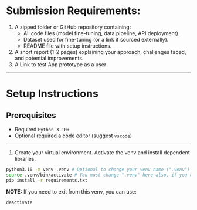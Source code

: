# Submission Requirements:
1.  A zipped folder or GitHub repository containing:
    * All code files (model fine-tuning, data pipeline, API deployment).
    * Dataset used for fine-tuning (or a link if sourced externally).
    * README file with setup instructions.
2.  A short report (1-2 pages) explaining your approach, challenges faced, and potential improvements.
3.  A Link to test App prototype as a user
---


# Setup Instructions

## Prerequisites
*   Required `Python 3.10+`
*   Optional required a code editor (suggest `vscode`)
---

1.  Create your virtual environment. Activate the venv and install dependent libraries.
```bash
python3.10 -m venv .venv # Optional to change your venv name (".venv")
source .venv/bin/activate # You must change ".venv" here also, if you changed it previously.
pip install -r requirements.txt
```

**NOTE:** If you need to exit from this venv, you can use:
```bash
deactivate
``` 
